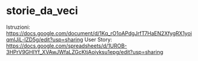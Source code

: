 # storie_da_veci

Istruzioni: https://docs.google.com/document/d/1Kq_rO1oAPdgJrfT7HaEN2XfygRX1yoiqmlJiL-lZD5g/edit?usp=sharing
User Story: https://docs.google.com/spreadsheets/d/1UROB-3HPrV9GHIYf_XVAwJWfaLZGcKtjAoiyksu1epg/edit?usp=sharing
